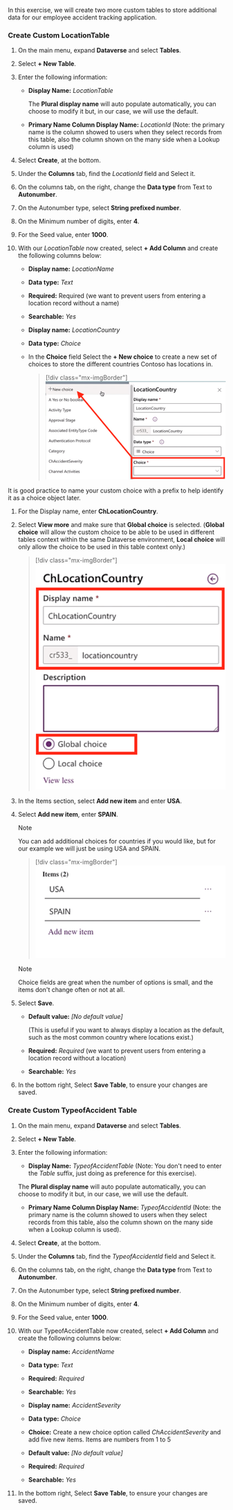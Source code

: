 In this exercise, we will create two more custom tables to store additional data for our employee accident tracking application.

### Create Custom LocationTable

1. On the main menu, expand **Dataverse** and select **Tables**.

1. Select **+ New Table**.

1. Enter the following information:

    - **Display Name:** *LocationTable*

        The **Plural display name** will auto populate automatically, you can choose to modify it but, in our case, we will use the default.

    - **Primary Name Column Display Name:** *LocationId* (Note: the primary name is the column showed to users when they select records from this table, also the column shown on the many side when a Lookup column is used)

1. Select **Create**, at the bottom.

1. Under the **Columns** tab, find the *LocationId* field and Select it.

1. On the columns tab, on the right, change the **Data type** from Text to **Autonumber**.

1. On the Autonumber type, select **String prefixed number**.

1. On the Minimum number of digits, enter **4**.

1. For the Seed value, enter **1000**.

1. With our *LocationTable* now created, select **+ Add Column** and create the following columns below:

    - **Display name:** *LocationName*

    - **Data type:** *Text*

    - **Required:** Required (we want to prevent users from entering a location record without a name)

    - **Searchable:** *Yes*

    - **Display name:** *LocationCountry*

    - **Data type:** *Choice*

    - In the **Choice** field Select the **+ New choice** to create a new set of choices to store the different countries Contoso has locations in.

        > [!div class="mx-imgBorder"]
        > [![Screenshot of the Choice field and New choice menu option highlighted.](../media/13-new-choice.png)](../media/13-new-choice.png#lightbox)

It is good practice to name your custom choice with a prefix to help identify it as a choice object later.

1. For the Display name, enter **ChLocationCountry**.

1. Select **View more** and make sure that **Global choice** is selected. (**Global choice** will allow the custom choice to be able to be used in different tables context within the same Dataverse environment, **Local choice** will only allow the choice to be used in this table context only.)

    > [!div class="mx-imgBorder"]
    > [![Screenshot of the ChLocationCountry Display name and Name fields highlighted.](../media/14-location-country.png)](../media/14-location-country.png#lightbox)

1. In the Items section, select **Add new item** and enter **USA**.

1. Select **Add new item**, enter **SPAIN**.

    > [!NOTE]
    > You can add additional choices for countries if you would like, but for our example we will just be using USA and SPAIN.

    > [!div class="mx-imgBorder"]
    > [![Screenshot of USA and Spain options listed as new items.](../media/15-items.png)](../media/15-items.png#lightbox)

    > [!NOTE]
    > Choice fields are great when the number of options is small, and the items don't change often or not at all.

1. Select **Save**.

    - **Default value:** *\[No default value\]*

        (This is useful if you want to always display a location as the default, such as the most common country where locations exist.)

    - **Required:** *Required* (we want to prevent users from entering a location record without a location)

    - **Searchable:** *Yes*

1. In the bottom right, Select **Save Table**, to ensure your changes are saved.

### Create Custom TypeofAccident Table

1. On the main menu, expand **Dataverse** and select **Tables**.

1. Select **+ New Table**.

1. Enter the following information:

    - **Display Name:** *TypeofAccidentTable* (Note: You don't need to enter the *Table* suffix, just doing as preference for this exercise).

    The **Plural display name** will auto populate automatically, you can choose to modify it but, in our case, we will use the default.

    - **Primary Name Column Display Name:** *TypeofAccidentId* (Note: the primary name is the column showed to users when they select records from this table, also the column shown on the many side when a Lookup column is used).

1. Select **Create**, at the bottom.

1. Under the **Columns** tab, find the *TypeofAccidentId* field and Select it.

1. On the columns tab, on the right, change the **Data type** from Text to **Autonumber**.

1. On the Autonumber type, select **String prefixed number**.

1. On the Minimum number of digits, enter **4**.

1. For the Seed value, enter **1000**.

1. With our TypeofAccidentTable now created, select **+ Add Column** and create the following columns below:

    - **Display name:** *AccidentName*

    - **Data type:** *Text*

    - **Required:** *Required*

    - **Searchable:** *Yes*

    - **Display name:** *AccidentSeverity*

    - **Data type:** *Choice*

    - **Choice:** Create a new choice option called *ChAccidentSeverity* and add five new items. Items are numbers from 1 to 5

    - **Default value:** *\[No default value\]*

    - **Required:** *Required*

    - **Searchable:** *Yes*

1. In the bottom right, Select **Save Table**, to ensure your changes are saved.
